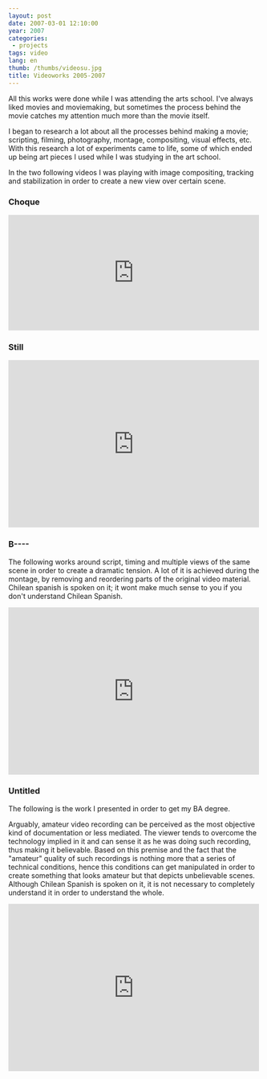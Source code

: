 ```yaml
---
layout: post
date: 2007-03-01 12:10:00
year: 2007
categories:
 - projects
tags: video
lang: en
thumb: /thumbs/videosu.jpg
title: Videoworks 2005-2007
---
```


All this works were done while I was attending the arts school.
I've always liked movies and moviemaking, but sometimes the process behind the movie catches my attention much more than the movie itself.

I began to research a lot about all the processes behind making a movie; scripting, filming, photography, montage, compositing, visual effects, etc.
With this research a lot of experiments came to life, some of which ended up being art pieces I used while I was studying in the art school.

In the two following videos I was playing with image compositing, tracking and stabilization in order to create a new view over certain scene.

### Choque

<iframe src="https://player.vimeo.com/video/1218997?byline=0&portrait=0" width="500" height="230" frameborder="0" webkitallowfullscreen mozallowfullscreen allowfullscreen></iframe>

### Still

<iframe src="https://player.vimeo.com/video/1221671?byline=0&portrait=0" width="500" height="333" frameborder="0" webkitallowfullscreen mozallowfullscreen allowfullscreen></iframe>

### B----

The following works around script, timing and multiple views of the same scene in order to create a dramatic tension. A lot of it is achieved during the montage, by removing and reordering parts of the original video material.
Chilean spanish is spoken on it; it wont make much sense to you if you don't understand Chilean Spanish.

<iframe src="https://player.vimeo.com/video/2372246?byline=0&portrait=0" width="500" height="333" frameborder="0" webkitallowfullscreen mozallowfullscreen allowfullscreen></iframe>

### Untitled
The following is the work I presented in order to get my BA degree.

Arguably, amateur video recording can be perceived as the most objective kind of documentation or less mediated. The viewer tends to overcome the technology implied in it and can sense it as he was doing such recording, thus making it believable. Based on this premise and the fact that the "amateur" quality of such recordings is nothing more that a series of technical conditions, hence this conditions can get manipulated in order to create something that looks amateur but that depicts unbelievable scenes.
Although Chilean Spanish is spoken on it, it is not necessary to completely understand it in order to understand the whole.

<iframe src="https://player.vimeo.com/video/2373013?byline=0&portrait=0" width="500" height="333" frameborder="0" webkitallowfullscreen mozallowfullscreen allowfullscreen></iframe>
